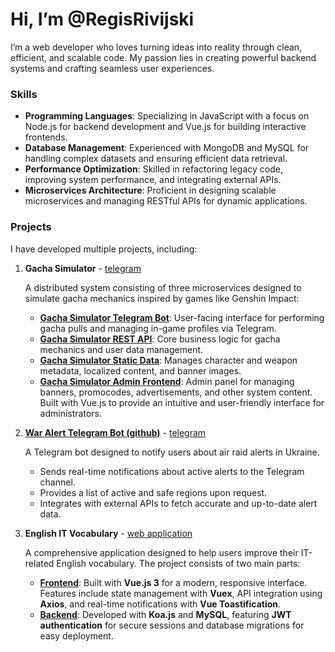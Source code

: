 # Hi, I’m @RegisRivijski

I’m a web developer who loves turning ideas into reality through clean, efficient, and scalable code. My passion lies in creating powerful backend systems and crafting seamless user experiences.

### Skills

- **Programming Languages**: Specializing in JavaScript with a focus on Node.js for backend development and Vue.js for building interactive frontends.
- **Database Management**: Experienced with MongoDB and MySQL for handling complex datasets and ensuring efficient data retrieval.
- **Performance Optimization**: Skilled in refactoring legacy code, improving system performance, and integrating external APIs.
- **Microservices Architecture**: Proficient in designing scalable microservices and managing RESTful APIs for dynamic applications.

### Projects

I have developed multiple projects, including:

1. **Gacha Simulator** - [telegram](https://t.me/genshinGachaSimulatorBot)

   A distributed system consisting of three microservices designed to simulate gacha mechanics inspired by games like Genshin Impact:

   - **[Gacha Simulator Telegram Bot](https://github.com/RegisRivijski/gacha-simulator-tg-bot)**: User-facing interface for performing gacha pulls and managing in-game profiles via Telegram.
   - **[Gacha Simulator REST API](https://github.com/RegisRivijski/gacha-simulator-rest)**: Core business logic for gacha mechanics and user data management.
   - **[Gacha Simulator Static Data](https://github.com/RegisRivijski/gacha-simulator-static-data)**: Manages character and weapon metadata, localized content, and banner images. 
   - **[Gacha Simulator Admin Frontend](https://github.com/RegisRivijski/gacha-simulator-admin-front)**: Admin panel for managing banners, promocodes, advertisements, and other system content. Built with Vue.js to provide an intuitive and user-friendly interface for administrators.

2. **[War Alert Telegram Bot (github)](https://github.com/RegisRivijski/war-alert-tg-bot)** - [telegram](https://t.me/war_alert_now_bot)

   A Telegram bot designed to notify users about air raid alerts in Ukraine.

   - Sends real-time notifications about active alerts to the Telegram channel.
   - Provides a list of active and safe regions upon request.
   - Integrates with external APIs to fetch accurate and up-to-date alert data.

3. **English IT Vocabulary** - [web application](https://artur-petrov.vinnica.ua/quiz/)

   A comprehensive application designed to help users improve their IT-related English vocabulary. The project consists of two main parts:

   - **[Frontend](https://github.com/RegisRivijski/vue-quiz)**: Built with **Vue.js 3** for a modern, responsive interface. Features include state management with **Vuex**, API integration using **Axios**, and real-time notifications with **Vue Toastification**.
   - **[Backend](https://github.com/RegisRivijski/quiz-rest)**: Developed with **Koa.js** and **MySQL**, featuring **JWT authentication** for secure sessions and database migrations for easy deployment.
